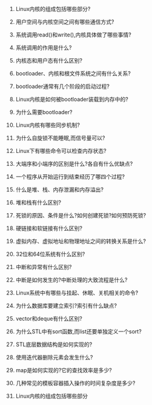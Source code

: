 1. Linux内核的组成包括哪些部分?
2. 用户空间与内核空间之间有哪些通信方式?
3. 系统调用read()和write(),内核具体做了哪些事情?
4. 系统调用的作用是什么?
5. 内核态和用户态有什么区别?
6. bootloader、内核和根文件系统之间有什么关系?
7. bootloader通常有几个阶段的启动过程?
8. Linux内核是如何被bootloader装载到内存中的?
9. 为什么需要bootloader?
10. Linux内核有哪些同步机制?
11. 为什么自旋锁不能睡眠,而信号量可以?
12. Linux下有哪些命令可以检查内存状态?
13. 大端序和小端序的区别是什么?各自有什么优缺点?
14. 一个程序从开始运行到结束经历了哪四个过程?
15. 什么是堆、栈、内存泄漏和内存溢出?
16. 堆和栈有什么区别?
17. 死锁的原因、条件是什么?如何创建死锁?如何预防死锁?
18. 硬链接和软链接有什么区别?
19. 虚拟内存、虚拟地址和物理地址之间的转换关系是什么?
20. 32位和64位系统有什么区别?
21. 中断和异常有什么区别?
22. 中断是如何发生的?中断处理的大致流程是什么?
23. Linux系统中有哪些与挂起、休眠、关机相关的命令?
24. 为什么数据库要建立索引?索引有什么缺点?
25. vector和deque有什么区别?
26. 为什么STL中有sort函数,而list还要单独定义一个sort?
27. STL底层数据结构是如何实现的?
28. 使用迭代器删除元素会发生什么?
29. map是如何实现的?它的查找效率是多少?
30. 几种常见的模板容器插入操作的时间复杂度是多少?

1. Linux内核的组成包括哪些部分